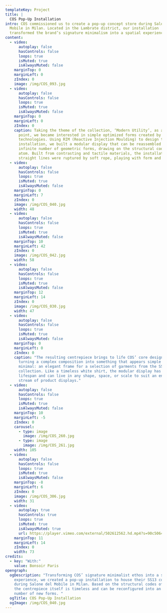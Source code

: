 ```yaml
---
templateKey: Project
title: |
  COS Pop-Up Installation
intro: COS commissioned us to create a pop-up concept store during Salone del
  Mobile in Milan. Located in the Lambrate district, our installation
  transformed the brand’s signature minimalism into a spatial experience.
content:
  - video:
      autoplay: false
      hasControls: false
      loops: true
      isMuted: true
      isAlwaysMuted: false
    marginTop: 0
    marginLeft: 0
    zIndex: 0
    image: /img/COS_093.jpg
  - video:
      autoplay: false
      hasControls: false
      loops: true
      isMuted: true
      isAlwaysMuted: false
    marginTop: 0
    marginLeft: 0
    zIndex: 0
    caption: Taking the theme of the collection, ‘Modern Utility’, as a starting
      point, we became interested in simple optimized forms created by modern
      technologies. Using RIM (Reactive Injection Moulding) to design the
      installation, we built a modular display that can be reassembled into an
      infinite number of geometric forms, drawing on the structural codes of the
      atom. Built from contrasting and tactile materials, the installation’s
      straight lines were ruptured by soft rope, playing with form and function.
  - video:
      autoplay: false
      hasControls: false
      loops: true
      isMuted: true
      isAlwaysMuted: false
    marginTop: 0
    marginLeft: 7
    zIndex: 0
    image: /img/COS_040.jpg
    width: 48
  - video:
      autoplay: false
      hasControls: false
      loops: true
      isMuted: true
      isAlwaysMuted: false
    marginTop: 10
    marginLeft: 42
    zIndex: 0
    image: /img/COS_042.jpg
    width: 58
  - video:
      autoplay: false
      hasControls: false
      loops: true
      isMuted: true
      isAlwaysMuted: false
    marginTop: 12
    marginLeft: 14
    zIndex: 0
    image: /img/COS_030.jpg
    width: 47
  - video:
      autoplay: false
      hasControls: false
      loops: true
      isMuted: true
      isAlwaysMuted: false
    marginTop: 0
    marginLeft: 0
    zIndex: 0
    caption: "The resulting centrepiece brings to life COS’ core design ethos,
      turning a complex composition into something that appears simple and
      minimal: an elegant frame for a selection of garments from the SS13
      collection. Like a timeless white shirt, the modular display has no
      lifespan and can live in any shape, space, or scale to suit an endless
      stream of product displays."
  - video:
      autoplay: false
      hasControls: false
      loops: true
      isMuted: true
      isAlwaysMuted: false
    marginTop: 10
    marginLeft: -5
    zIndex: 0
    carousel:
      - type: image
        image: /img/COS_260.jpg
      - type: image
        image: /img/COS_261.jpg
    width: 105
  - video:
      autoplay: false
      hasControls: false
      loops: true
      isMuted: true
      isAlwaysMuted: false
    marginTop: -8
    marginLeft: 6
    zIndex: 0
    image: /img/COS_306.jpg
    width: 31
  - video:
      autoplay: true
      hasControls: true
      loops: true
      isMuted: true
      isAlwaysMuted: true
      url: https://player.vimeo.com/external/502612562.hd.mp4?s=90c5064293cd94b236a60d70d10abece4564b3cb&profile_id=174
    marginTop: 11
    marginLeft: 14
    zIndex: 0
    width: 73
credits:
  - key: "With:"
    value: Bonsoir Paris
opengraph:
  ogDescription: "Transforming COS’ signature minimalist ethos into a spatial
    experience, we created a pop-up installation to house their SS13 collection
    during Salone del Mobile in Milan. Based on the structural codes of an atom,
    the centrepiece itself is timeless and can be reconfigured into an infinite
    number of new forms. "
  ogTitle: COS Pop-Up Installation
  ogImage: /img/COS_040.jpg
---
```

